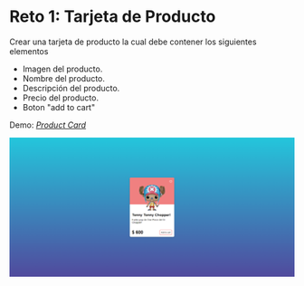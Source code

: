# Reto 1: Tarjeta de Producto

Crear una tarjeta de producto la cual debe contener los siguientes elementos

- Imagen del producto.
- Nombre del producto.
- Descripción del producto.
- Precio del producto.
- Boton "add to cart"

Demo: *[Product Card](https://productcard-tacotime.netlify.app/)*

![Preview](./asset/img/card.png)
